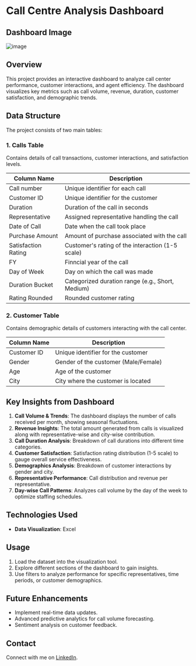 
# Call Centre Analysis Dashboard
## Dashboard Image
![image](https://github.com/aditya7042004/Call-Centre-Analysis.git)

## Overview
This project provides an interactive dashboard to analyze call center performance, customer interactions, and agent efficiency. The dashboard visualizes key metrics such as call volume, revenue, duration, customer satisfaction, and demographic trends.

## Data Structure
The project consists of two main tables:

### 1. Calls Table
Contains details of call transactions, customer interactions, and satisfaction levels.

| Column Name            | Description                                       |
|------------------------|---------------------------------------------------|
| Call number           | Unique identifier for each call                  |
| Customer ID          | Unique identifier for the customer               |
| Duration            | Duration of the call in seconds                   |
| Representative     | Assigned representative handling the call         |
| Date of Call        | Date when the call took place                     |
| Purchase Amount     | Amount of purchase associated with the call       |
| Satisfaction Rating | Customer's rating of the interaction (1-5 scale) |
| FY                  | Finncial year of the call                          |
| Day of Week         | Day on which the call was made                    |
| Duration Bucket     | Categorized duration range (e.g., Short, Medium) |
| Rating Rounded     | Rounded customer rating                           |

### 2. Customer Table
Contains demographic details of customers interacting with the call center.

| Column Name  | Description                                  |
|-------------|----------------------------------------------|
| Customer ID | Unique identifier for the customer         |
| Gender      | Gender of the customer (Male/Female)       |
| Age         | Age of the customer                        |
| City        | City where the customer is located        |

## Key Insights from Dashboard
1. **Call Volume & Trends**: The dashboard displays the number of calls received per month, showing seasonal fluctuations.
2. **Revenue Insights**: The total amount generated from calls is visualized along with representative-wise and city-wise contribution.
3. **Call Duration Analysis**: Breakdown of call durations into different time categories.
4. **Customer Satisfaction**: Satisfaction rating distribution (1-5 scale) to gauge overall service effectiveness.
5. **Demographics Analysis**: Breakdown of customer interactions by gender and city.
6. **Representative Performance**: Call distribution and revenue per representative.
7. **Day-wise Call Patterns**: Analyzes call volume by the day of the week to optimize staffing schedules.

## Technologies Used
- **Data Visualization**: Excel


## Usage
1. Load the dataset into the visualization tool.
2. Explore different sections of the dashboard to gain insights.
3. Use filters to analyze performance for specific representatives, time periods, or customer demographics.

## Future Enhancements
- Implement real-time data updates.
- Advanced predictive analytics for call volume forecasting.
- Sentiment analysis on customer feedback.

## Contact  
Connect with me on [LinkedIn](https://www.linkedin.com/in/aditya-yadav-398902245/).
